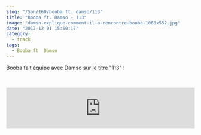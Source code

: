 ```yaml
--- 
slug: "/Son/160/booba ft. damso/113"
title: "Booba ft. Damso - 113"
image: "damso-explique-comment-il-a-rencontre-booba-1068x552.jpg"
date: "2017-12-01 15:50:17"
category:
  - track
tags:
  - Booba ft  Damso
---
```

<p>Booba fait équipe avec Damso sur le titre "113" !</p><br/><p><iframe src="https://tools.applemusic.com/embed/v1/song/1317940216?country=fr" height="110px" width="100%" frameborder="0"></iframe></p>
